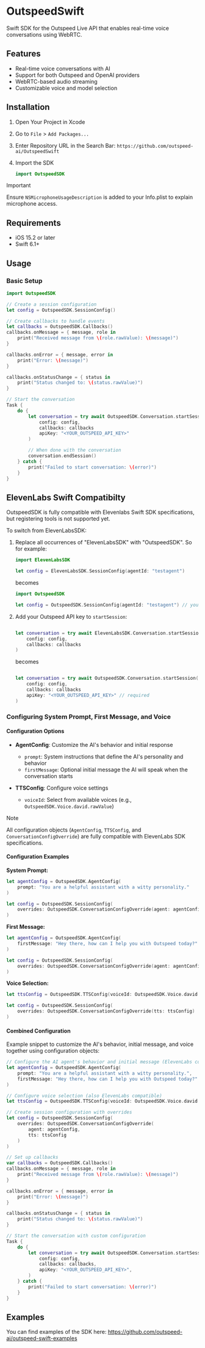 # OutspeedSwift

Swift SDK for the Outspeed Live API that enables real-time voice conversations using WebRTC.

## Features

- Real-time voice conversations with AI
- Support for both Outspeed and OpenAI providers
- WebRTC-based audio streaming
- Customizable voice and model selection

## Installation

1. Open Your Project in Xcode
2. Go to `File` > `Add Packages...`
3. Enter Repository URL in the Search Bar: `https://github.com/outspeed-ai/OutspeedSwift`
4. Import the SDK

   ```swift
   import OutspeedSDK
   ```

> [!IMPORTANT]
> Ensure `NSMicrophoneUsageDescription` is added to your Info.plist to explain microphone access.

## Requirements

- iOS 15.2 or later
- Swift 6.1+

## Usage

### Basic Setup

```swift
import OutspeedSDK

// Create a session configuration
let config = OutspeedSDK.SessionConfig()

// Create callbacks to handle events
let callbacks = OutspeedSDK.Callbacks()
callbacks.onMessage = { message, role in
    print("Received message from \(role.rawValue): \(message)")
}

callbacks.onError = { message, error in
    print("Error: \(message)")
}

callbacks.onStatusChange = { status in
    print("Status changed to: \(status.rawValue)")
}

// Start the conversation
Task {
    do {
        let conversation = try await OutspeedSDK.Conversation.startSession(
            config: config,
            callbacks: callbacks
            apiKey: "<YOUR_OUTSPEED_API_KEY>"
        )

        // When done with the conversation
        conversation.endSession()
    } catch {
        print("Failed to start conversation: \(error)")
    }
}
```

## ElevenLabs Swift Compatibilty

OutspeedSDK is fully compatible with Elevenlabs Swift SDK specifications, but registering tools is not supported yet.

To switch from ElevenLabsSDK:

1. Replace all occurrences of "ElevenLabsSDK" with "OutspeedSDK". So for example:

   ```swift
   import ElevenLabsSDK

   let config = ElevenLabsSDK.SessionConfig(agentId: "testagent")
   ```

   becomes

   ```swift
   import OutspeedSDK

   let config = OutspeedSDK.SessionConfig(agentId: "testagent") // you can even skip agentId
   ```

2. Add your Outspeed API key to `startSession`:

   ```swift

   let conversation = try await ElevenLabsSDK.Conversation.startSession(
       config: config,
       callbacks: callbacks
   )
   ```

   becomes

   ```swift

   let conversation = try await OutspeedSDK.Conversation.startSession(
       config: config,
       callbacks: callbacks
       apiKey: "<YOUR_OUTSPEED_API_KEY>" // required
   )
   ```

### Configuring System Prompt, First Message, and Voice

#### Configuration Options

- **AgentConfig**: Customize the AI's behavior and initial response

  - `prompt`: System instructions that define the AI's personality and behavior
  - `firstMessage`: Optional initial message the AI will speak when the conversation starts

- **TTSConfig**: Configure voice settings

  - `voiceId`: Select from available voices (e.g., `OutspeedSDK.Voice.david.rawValue`)

> [!NOTE]
> All configuration objects (`AgentConfig`, `TTSConfig`, and `ConversationConfigOverride`) are fully compatible with ElevenLabs SDK specifications.

#### Configuration Examples

**System Prompt:**

```swift
let agentConfig = OutspeedSDK.AgentConfig(
    prompt: "You are a helpful assistant with a witty personality."
)

let config = OutspeedSDK.SessionConfig(
    overrides: OutspeedSDK.ConversationConfigOverride(agent: agentConfig)
)
```

**First Message:**

```swift
let agentConfig = OutspeedSDK.AgentConfig(
    firstMessage: "Hey there, how can I help you with Outspeed today?"
)

let config = OutspeedSDK.SessionConfig(
    overrides: OutspeedSDK.ConversationConfigOverride(agent: agentConfig)
)
```

**Voice Selection:**

```swift
let ttsConfig = OutspeedSDK.TTSConfig(voiceId: OutspeedSDK.Voice.david.rawValue)

let config = OutspeedSDK.SessionConfig(
    overrides: OutspeedSDK.ConversationConfigOverride(tts: ttsConfig)
)
```

#### Combined Configuration

Example snippet to customize the AI's behavior, initial message, and voice together using configuration objects:

```swift
// Configure the AI agent's behavior and initial message (ElevenLabs compatible)
let agentConfig = OutspeedSDK.AgentConfig(
    prompt: "You are a helpful assistant with a witty personality.",
    firstMessage: "Hey there, how can I help you with Outspeed today?"
)

// Configure voice selection (also ElevenLabs compatible)
let ttsConfig = OutspeedSDK.TTSConfig(voiceId: OutspeedSDK.Voice.david.rawValue)

// Create session configuration with overrides
let config = OutspeedSDK.SessionConfig(
    overrides: OutspeedSDK.ConversationConfigOverride(
        agent: agentConfig,
        tts: ttsConfig
    )
)

// Set up callbacks
var callbacks = OutspeedSDK.Callbacks()
callbacks.onMessage = { message, role in
    print("Received message from \(role.rawValue): \(message)")
}

callbacks.onError = { message, error in
    print("Error: \(message)")
}

callbacks.onStatusChange = { status in
    print("Status changed to: \(status.rawValue)")
}

// Start the conversation with custom configuration
Task {
    do {
        let conversation = try await OutspeedSDK.Conversation.startSession(
            config: config,
            callbacks: callbacks,
            apiKey: "<YOUR_OUTSPEED_API_KEY>",
        )
    } catch {
        print("Failed to start conversation: \(error)")
    }
}
```

## Examples

You can find examples of the SDK here: https://github.com/outspeed-ai/outspeed-swift-examples
